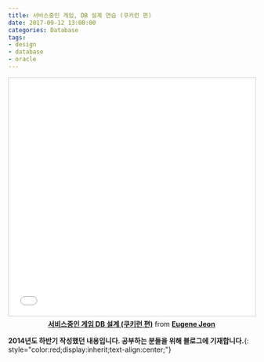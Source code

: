 ```yaml
---
title: 서비스중인 게임, DB 설계 연습 (쿠키런 편)
date: 2017-09-12 13:00:00
categories: Database
tags:
- design
- database
- oracle
---
```


<div style="text-align:center;">
    <iframe src="//www.slideshare.net/slideshow/embed_code/key/sITAFAOrXGu0G4" width="595" height="485" frameborder="0" marginwidth="0" marginheight="0" scrolling="no" style="border:1px solid #CCC; border-width:1px; margin-bottom:5px; max-width: 100%;" allowfullscreen></iframe>
    <div style="margin-bottom:5px"> 
        <strong><a href="//www.slideshare.net/EugeneJeon/db-79667459" title="서비스중인 게임 DB 설계 (쿠키런 편)" target="_blank">서비스중인 게임 DB 설계 (쿠키런 편)</a></strong>
        from 
        <strong><a href="https://www.slideshare.net/EugeneJeon" target="_blank">Eugene Jeon</a></strong>
    </div>
</div>

<!-- more -->

**2014년도 하반기 작성했던 내용입니다. 공부하는 분들을 위해 블로그에 기재합니다.**{: style="color:red;display:inherit;text-align:center;"}